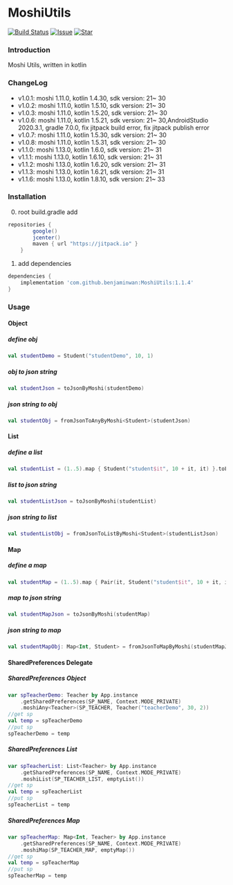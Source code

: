 # MoshiUtils
[![Build Status](https://jitpack.io/v/benjaminwan/MoshiUtils.svg)](https://jitpack.io/v/benjaminwan/MoshiUtils.svg)
[![Issue](https://img.shields.io/github/issues/benjaminwan/MoshiUtils.svg)](https://github.com/benjaminwan/MoshiUtils/issues)
[![Star](https://img.shields.io/github/stars/benjaminwan/MoshiUtils.svg)](https://github.com/benjaminwan/MoshiUtils)

### Introduction
Moshi Utils, written in kotlin

### ChangeLog
- v1.0.1: moshi 1.11.0, kotlin 1.4.30, sdk version: 21~ 30
- v1.0.2: moshi 1.11.0, kotlin 1.5.10, sdk version: 21~ 30
- v1.0.3: moshi 1.11.0, kotlin 1.5.20, sdk version: 21~ 30
- v1.0.6: moshi 1.11.0, kotlin 1.5.21, sdk version: 21~ 30,AndroidStudio 2020.3.1, gradle 7.0.0, fix jitpack build error, fix jitpack publish error
- v1.0.7: moshi 1.11.0, kotlin 1.5.30, sdk version: 21~ 30
- v1.0.8: moshi 1.11.0, kotlin 1.5.31, sdk version: 21~ 30
- v1.1.0: moshi 1.13.0, kotlin 1.6.0, sdk version: 21~ 31
- v1.1.1: moshi 1.13.0, kotlin 1.6.10, sdk version: 21~ 31
- v1.1.2: moshi 1.13.0, kotlin 1.6.20, sdk version: 21~ 31
- v1.1.3: moshi 1.13.0, kotlin 1.6.21, sdk version: 21~ 31
- v1.1.6: moshi 1.13.0, kotlin 1.8.10, sdk version: 21~ 33

### Installation
0. root build.gradle add
```groovy
repositories {
        google()
        jcenter()
        maven { url "https://jitpack.io" }
    }
```

1. add dependencies
```groovy
dependencies {
    implementation 'com.github.benjaminwan:MoshiUtils:1.1.4'
}
```

### Usage
#### Object
##### define obj
```kotlin
val studentDemo = Student("studentDemo", 10, 1)
```

##### obj to json string
```kotlin
val studentJson = toJsonByMoshi(studentDemo)
```

##### json string to obj
```kotlin
val studentObj = fromJsonToAnyByMoshi<Student>(studentJson)
```

#### List
##### define a list
```kotlin
val studentList = (1..5).map { Student("student$it", 10 + it, it) }.toList()
```

##### list to json string
```kotlin
val studentListJson = toJsonByMoshi(studentList)
```

##### json string to list
```kotlin
val studentListObj = fromJsonToListByMoshi<Student>(studentListJson)
```

#### Map
##### define a map
```kotlin
val studentMap = (1..5).map { Pair(it, Student("student$it", 10 + it, it)) }.toMap()
```

##### map to json string
```kotlin
val studentMapJson = toJsonByMoshi(studentMap)
```

##### json string to map
```kotlin
val studentMapObj: Map<Int, Student> = fromJsonToMapByMoshi(studentMapJson)
```

#### SharedPreferences Delegate

##### SharedPreferences Object
```kotlin
var spTeacherDemo: Teacher by App.instance
    .getSharedPreferences(SP_NAME, Context.MODE_PRIVATE)
    .moshiAny<Teacher>(SP_TEACHER, Teacher("teacherDemo", 30, 2))
//get sp
val temp = spTeacherDemo
//put sp
spTeacherDemo = temp
```

##### SharedPreferences List
```kotlin
var spTeacherList: List<Teacher> by App.instance
    .getSharedPreferences(SP_NAME, Context.MODE_PRIVATE)
    .moshiList(SP_TEACHER_LIST, emptyList())
//get sp
val temp = spTeacherList
//put sp
spTeacherList = temp
```

##### SharedPreferences Map
```kotlin
var spTeacherMap: Map<Int, Teacher> by App.instance
    .getSharedPreferences(SP_NAME, Context.MODE_PRIVATE)
    .moshiMap(SP_TEACHER_MAP, emptyMap())
//get sp
val temp = spTeacherMap
//put sp
spTeacherMap = temp
```
